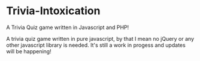 # Trivia-Intoxication
A Trivia Quiz game written in Javascript and PHP!

A trivia quiz game written in pure javascript, by that I mean no jQuery or any other javascript library is needed. It's still a work in progess and updates will be happening!
